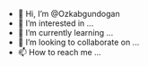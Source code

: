 - 👋 Hi, I’m @Ozkabgundogan
- 👀 I’m interested in ...
- 🌱 I’m currently learning ...
- 💞️ I’m looking to collaborate on ...
- 📫 How to reach me ...

<!---
Ozkabgundogan/Ozkabgundogan is a ✨ special ✨ repository because its `README.md` (this file) appears on your GitHub profile.
You can click the Preview link to take a look at your changes.
--->
